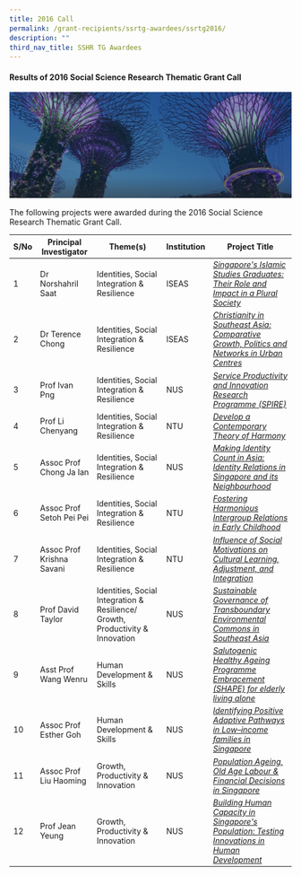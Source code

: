 ```yaml
---
title: 2016 Call
permalink: /grant-recipients/ssrtg-awardees/ssrtg2016/
description: ""
third_nav_title: SSHR TG Awardees
---
```

#### **Results of 2016 Social Science Research Thematic Grant Call**
![](/images/hero-banner.png)

The following projects were awarded during the 2016 Social Science Research Thematic Grant Call. 


| S/No | Principal<br>Investigator | Theme(s) | Institution | Project Title |
| -------- | -------- | -------- | -------- | -------- |
| 1 | Dr Norshahril Saat |  Identities, Social Integration &amp; Resilience | ISEAS |*[Singapore's Islamic Studies Graduates: Their Role and Impact in a Plural Society](https://www.ssrc.edu.sg/projects-funded/ssrtg/norshahril2016/)*  |
| 2 |  Dr Terence Chong | Identities, Social Integration &amp; Resilience | ISEAS |*[Christianity in Southeast Asia: Comparative Growth, Politics and Networks in Urban Centres](https://www.ssrc.edu.sg/projects/thematic-grant/terence2016/)* |
| 3 |  Prof Ivan Png | Identities, Social Integration &amp; Resilience | NUS | *[Service Productivity and Innovation Research Programme (SPIRE)](https://www.ssrc.edu.sg/projects-funded/ssrtg/ivan2016/)* |
| 4 |  Prof Li Chenyang | Identities, Social Integration &amp; Resilience | NTU | *[Develop a Contemporary Theory of Harmony](https://www.ssrc.edu.sg/projects-awarded/thematic-grant/chenyang2016/)* |
| 5 |  Assoc Prof Chong Ja Ian | Identities, Social Integration &amp; Resilience | NUS |*[Making Identity Count in Asia: Identity Relations in Singapore and its Neighbourhood](https://www.ssrc.edu.sg/projects/thematic-grant/ian2016/)* |
| 6 |  Assoc Prof Setoh Pei Pei | Identities, Social Integration &amp; Resilience | NTU | *[Fostering Harmonious Intergroup Relations in Early Childhood](https://www.ssrc.edu.sg/projects/thematic-grant/peipei2016/)* |
| 7 |  Assoc Prof Krishna Savani | Identities, Social Integration &amp; Resilience | NTU | *[Influence of Social Motivations on Cultural Learning, Adjustment, and Integration](https://www.ssrc.edu.sg/projects/thematic-grant/krishna2016/)* |
| 8 |  Prof David Taylor | Identities, Social Integration &amp; Resilience/ Growth, Productivity &amp; Innovation | NUS | *[Sustainable Governance of Transboundary Environmental Commons in Southeast Asia](https://www.ssrc.edu.sg/projects/thematic-grant/david2016/)* |
| 9 |  Asst Prof Wang Wenru |  Human Development &amp; Skills | NUS |*[Salutogenic Healthy Ageing Programme Embracement (SHAPE) for elderly living alone](https://www.ssrc.edu.sg/projects/thematic-grant/wenru2016/)* |
| 10 |  Assoc Prof Esther Goh | Human Development &amp; Skills |  NUS | *[Identifying Positive Adaptive Pathways in Low–income families in Singapore](https://www.ssrc.edu.sg/projects/thematic-grant/esther2016/)* |
| 11 | Assoc Prof Liu Haoming| Growth, Productivity &amp; Innovation | NUS |*[Population Ageing, Old Age Labour &amp; Financial Decisions in Singapore](https://www.ssrc.edu.sg/projects/thematic-grant/haoming2016/)*  |
| 12 |   Prof Jean Yeung | Growth, Productivity &amp; Innovation | NUS | *[Building Human Capacity in Singapore's Population: Testing Innovations in Human Development](https://www.ssrc.edu.sg/projects/thematic-grant/jean2016/)* |